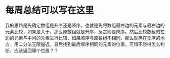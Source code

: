 # 每周总结可以写在这里

我的思路是先确定数组是升序还是降序。也就是先将数组最左边的元素与最右边的元素比较，如果是大于，那么原数组就是升序，反之则是降序。然后比较数组的左边的元素与中间的元素进行比较，如果顺序与原数组不相同，那么就存在无序的地方，用二分法无限逼近。最后找到最后顺序相同的元素的位置。可惜不晓得怎么判断，应该返回哪个位置？？
